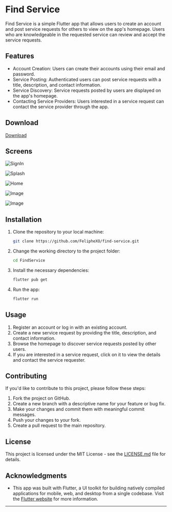 

# Find Service

Find Service is a simple Flutter app that allows users to create an account and post service requests for others to view on the app's homepage. Users who are knowledgeable in the requested service can review and accept the service requests.


## Features

- Account Creation: Users can create their accounts using their email and password.
- Service Posting: Authenticated users can post service requests with a title, description, and contact information.
- Service Discovery: Service requests posted by users are displayed on the app's homepage.
- Contacting Service Providers: Users interested in a service request can contact the service provider through the app.

## Download

[Download](https://google.com)

## Screens

![SignIn](https://imgur.com/W17AK1G.png)

![Splash](https://imgur.com/FWcrucM.png)

![Home](https://imgur.com/pCJU4WX.png)

![Image](https://imgur.com/9LE6sMB.png)

![Image](https://imgur.com/u8LrAOe)


## Installation

1. Clone the repository to your local machine:

   ```bash
   git clone https://github.com/FelipheXO/find-service.git
   ```

2. Change the working directory to the project folder:

   ```bash
   cd FindService
   ```

3. Install the necessary dependencies:

   ```bash
   flutter pub get
   ```

4. Run the app:

   ```bash
   flutter run
   ```

## Usage

1. Register an account or log in with an existing account.
2. Create a new service request by providing the title, description, and contact information.
3. Browse the homepage to discover service requests posted by other users.
4. If you are interested in a service request, click on it to view the details and contact the service requester.

## Contributing

If you'd like to contribute to this project, please follow these steps:

1. Fork the project on GitHub.
2. Create a new branch with a descriptive name for your feature or bug fix.
3. Make your changes and commit them with meaningful commit messages.
4. Push your changes to your fork.
5. Create a pull request to the main repository.

## License

This project is licensed under the MIT License - see the [LICENSE.md](LICENSE.md) file for details.

## Acknowledgments

- This app was built with Flutter, a UI toolkit for building natively compiled applications for mobile, web, and desktop from a single codebase. Visit the [Flutter website](https://flutter.dev/) for more information.

---

